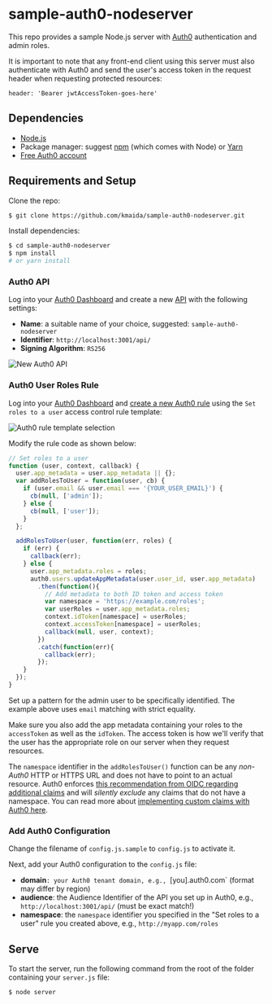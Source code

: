 # sample-auth0-nodeserver

This repo provides a sample Node.js server with [Auth0](https://auth0.com) authentication and admin roles.

It is important to note that any front-end client using this server must also authenticate with Auth0 and send the user's access token in the request header when requesting protected resources:

```
header: 'Bearer jwtAccessToken-goes-here'
```

## Dependencies

* [Node.js](https://nodejs.org)
* Package manager: suggest [npm](https://npmjs.com) (which comes with Node) or [Yarn](https://yarnpkg.com)
* [Free Auth0 account](https://auth0.com/signup)

## Requirements and Setup

Clone the repo:

```bash
$ git clone https://github.com/kmaida/sample-auth0-nodeserver.git
```

Install dependencies:

```bash
$ cd sample-auth0-nodeserver
$ npm install
# or yarn install
```

### Auth0 API

Log into your [Auth0 Dashboard](https://manage.auth0.com) and create a new [API](https://manage.auth0.com/#/apis) with the following settings:

* **Name**: a suitable name of your choice, suggested: `sample-auth0-nodeserver`
* **Identifier**: `http://localhost:3001/api/`
* **Signing Algorithm**: `RS256`

![New Auth0 API](https://cdn.auth0.com/blog/ngatl/new-api.png)

### Auth0 User Roles Rule

Log into your [Auth0 Dashboard](https://manage.auth0.com) and [create a new Auth0 rule](https://manage.auth0.com/#/rules/create) using the `Set roles to a user` access control rule template:

![Auth0 rule template selection](https://cdn.auth0.com/blog/mean-series/rule-new.jpg)

Modify the rule code as shown below:

```js
// Set roles to a user
function (user, context, callback) {
  user.app_metadata = user.app_metadata || {};
  var addRolesToUser = function(user, cb) {
    if (user.email && user.email === '{YOUR_USER_EMAIL}') {
      cb(null, ['admin']);
    } else {
      cb(null, ['user']);
    }
  };

  addRolesToUser(user, function(err, roles) {
    if (err) {
      callback(err);
    } else {
      user.app_metadata.roles = roles;
      auth0.users.updateAppMetadata(user.user_id, user.app_metadata)
        .then(function(){
          // Add metadata to both ID token and access token
          var namespace = 'https://example.com/roles';
          var userRoles = user.app_metadata.roles;
          context.idToken[namespace] = userRoles;
          context.accessToken[namespace] = userRoles;
          callback(null, user, context);
        })
        .catch(function(err){
          callback(err);
        });
    }
  });
}
```

Set up a pattern for the admin user to be specifically identified. The example above uses `email` matching with strict equality.

Make sure you also add the app metadata containing your roles to the `accessToken` as well as the `idToken`. The access token is how we'll verify that the user has the appropriate role on our server when they request resources.

The `namespace` identifier in the `addRolesToUser()` function can be any _non-Auth0_ HTTP or HTTPS URL and does not have to point to an actual resource. Auth0 enforces [this recommendation from OIDC regarding additional claims](https://openid.net/specs/openid-connect-core-1_0.html#AdditionalClaims) and will _silently exclude_ any claims that do not have a namespace. You can read more about [implementing custom claims with Auth0 here](https://auth0.com/docs/scopes/current#custom-claims).

### Add Auth0 Configuration

Change the filename of `config.js.sample` to `config.js` to activate it.

Next, add your Auth0 configuration to the `config.js` file:

* **domain**`: your Auth0 tenant domain, e.g., `[you].auth0.com` (format may differ by region)
* **audience**: the Audience Identifier of the API you set up in Auth0, e.g., `http://localhost:3001/api/` (must be exact match!)
* **namespace**: the `namespace` identifier you specified in the "Set roles to a user" rule you created above, e.g., `http://myapp.com/roles`

## Serve

To start the server, run the following command from the root of the folder containing your `server.js` file:

```bash
$ node server
```
